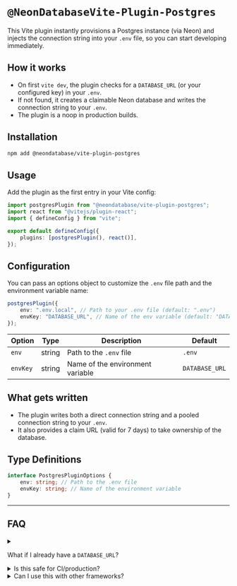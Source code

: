 # `@NeonDatabaseVite-Plugin-Postgres`

This Vite plugin instantly provisions a Postgres instance (via Neon) and injects the connection string into your `.env` file, so you can start developing immediately.

## How it works

-   On first `vite dev`, the plugin checks for a `DATABASE_URL` (or your configured key) in your `.env`.
-   If not found, it creates a claimable Neon database and writes the connection string to your `.env`.
-   The plugin is a noop in production builds.

## Installation

```sh
npm add @neondatabase/vite-plugin-postgres
```

## Usage

Add the plugin as the first entry in your Vite config:

```ts
import postgresPlugin from "@neondatabase/vite-plugin-postgres";
import react from "@vitejs/plugin-react";
import { defineConfig } from "vite";

export default defineConfig({
	plugins: [postgresPlugin(), react()],
});
```

## Configuration

You can pass an options object to customize the `.env` file path and the environment variable name:

```ts
postgresPlugin({
	env: ".env.local", // Path to your .env file (default: ".env")
	envKey: "DATABASE_URL", // Name of the env variable (default: "DATABASE_URL")
});
```

| Option   | Type   | Description                      | Default        |
| -------- | ------ | -------------------------------- | -------------- |
| `env`    | string | Path to the `.env` file          | `.env`         |
| `envKey` | string | Name of the environment variable | `DATABASE_URL` |

## What gets written

-   The plugin writes both a direct connection string and a pooled connection string to your `.env`.
-   It also provides a claim URL (valid for 7 days) to take ownership of the database.

## Type Definitions

```ts
interface PostgresPluginOptions {
	env: string; // Path to the .env file
	envKey: string; // Name of the environment variable
}
```

---

## FAQ

<details>
<summary>

What if I already have a `DATABASE_URL`?

</summary>
 
The plugin will not overwrite it. Remove the variable if you want to generate a new Neon database.

</details>

<details>
<summary>Is this safe for CI/production?</summary>

The plugin is a noop in production mode (`vite build`), so it won't create databases or modify your `.env` in CI.

</details>

<details>
<summary>Can I use this with other frameworks?</summary>

Yes, this plugin is framework-agnostic. The example uses React, but you can use it with any Vite-compatible framework.
</sumamry>

## Advanced

If you want to generate claimable databases outside of Vite, use the [`neondb`](https://github.com/neondatabase/neondb-cli/tree/main/packages/neondb) library directly.

> See [documentation on Neon](https://neon.com/docs/reference/neon-launchpad) for more.

